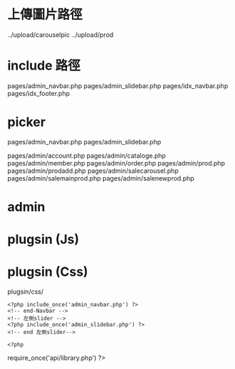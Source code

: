 # 上傳圖片路徑
../upload/carouselpic
../upload/prod

# include 路徑
pages/admin_navbar.php
pages/admin_slidebar.php
pages/idx_navbar.php
pages/idx_footer.php

# picker
pages/admin_navbar.php
pages/admin_slidebar.php

pages/admin/account.php
pages/admin/cataloge.php
pages/admin/member.php
pages/admin/order.php
pages/admin/prod.php
pages/admin/prodadd.php
pages/admin/salecarousel.php
pages/admin/salemainprod.php
pages/admin/salenewprod.php



# admin











# plugsin   (Js)
<!-- Jquery -->
<script src="plugsin/jquery/jquery-3.4.1.min.js"></script>
<!-- animsition -->
<script src="plugsin/animsition/js/animsition.min.js"></script>
<!-- bootstrap -->
<script src="plugsin/bootstrap/popper.min.js"></script>
<script src="plugsin/bootstrap/bootstrap.js"></script>
<!-- fontawesome -->
<script src="plugsin/fonts/fontawesome/all.min.js"></script>
<!-- slick -->
<script src="plugsin/slick/slick.min.js"></script>
<script src="plugsin/js/slick-custom.js"></script>
<!-- lightbox2 -->
<script src="plugsin/lightbox2/js/lightbox.min.js"></script>
<!-- Custom js -->
<script src="plugsin/js/main.js"></script>
<!-- DataTable -->
<script src="plugsin/DataTables/datatables.js"></script>
<!-- sweetalert -->
<script src="plugsin/sweetalert/sweetalert.min.js"></script>



<!-- back -->

<!-- Jquery -->
<script src="../../plugsin/jquery/jquery-3.4.1.min.js"></script>
<!-- bootstrap -->
<script src="../../plugsin/bootstrap/popper.min.js"></script>
<script src="../../plugsin/bootstrap/bootstrap.js"></script>
<!-- fontawesome -->
<script src="../../plugsin/fonts/fontawesome/all.min.js"></script>
<!-- DataTable -->
<script src="../../plugsin/DataTables/datatables.js"></script>
<!-- custom js AdminLTE App -->
<script src="../../plugsin/js/admin.js"></script>
<!-- summernote editor -->
<script src="../../plugsin/summernote/summernote-bs4.js"></script>





<script src="plugsin/"></script>
<script src="plugsin/"></script>
<script src="plugsin/"></script>
<script src="plugsin/"></script>
<script src="plugsin/"></script>
<script src="plugsin/"></script>




# plugsin   (Css)
plugsin/css/

<!-- front -->

<!-- bootstrap -->
<link rel="stylesheet" href="plugsin/bootstrap/bootstrap.css">
<!-- animate -->
<link rel="stylesheet" href="plugsin/animate/animate.css">
<!-- animsition -->
<link rel="stylesheet" href="plugsin/animsition/css/animsition.min.css">
<!-- hamburgers -->
<link rel="stylesheet" href="plugsin/css-hamburgers/hamburgers.min.css">
<!-- DataTable -->
<link rel="stylesheet" href="plugsin/DataTables/datatables.css">
<!-- fonts -->
<link href="https://fonts.googleapis.com/css?family=Noto+Sans+TC&display=swap" rel="stylesheet">
<link rel="stylesheet" href="plugsin/fonts/fontawesome/all.min.css">
<!-- <link rel="stylesheet" href="plugsin/fonts/themify/themify-icons.css">
<link rel="stylesheet" href="plugsin/fonts/elegant-font/html-css/style.css">
<link rel="stylesheet" href="plugsin/fonts/Linearicons-Free-v1.0.0/icon-font.min.css"> -->
<!-- slick -->
<link rel="stylesheet" href="plugsin/slick/slick.css">
<!-- lightbox2 -->
<link rel="stylesheet" href="plugsin/lightbox2/css/lightbox.min.css">
<!-- custom style -->
<link rel="stylesheet" href="plugsin/css/util.css">
<link rel="stylesheet" href="plugsin/css/main.css">
<link rel="stylesheet" href="plugsin/css/style.css">



<link rel="stylesheet" href="plugsin/">
<link rel="stylesheet" href="plugsin/">
<link rel="stylesheet" href="plugsin/">
<link rel="stylesheet" href="plugsin/">
<link rel="stylesheet" href="plugsin/">


<!-- back -->


<!-- bootstrap -->
<link rel="stylesheet" href="../../plugsin/bootstrap/bootstrap.css">
<!-- DataTable -->
<link rel="stylesheet" href="../../plugsin/DataTables/datatables.css">
<!-- fonts -->
<link rel="stylesheet" href="../../plugsin/fonts/fontawesome/all.min.css">
<!-- <link href="https://cdnjs.cloudflare.com/ajax/libs/font-awesome/4.4.0/css/font-awesome.min.css" rel="stylesheet" type="text/css" /> -->
<link href="https://fonts.googleapis.com/css?family=Noto+Sans+TC&display=swap" rel="stylesheet">
<link href="https://fonts.googleapis.com/css?family=Source+Sans+Pro:300,400,400i,700" rel="stylesheet">
<!-- summernote editor -->
<link rel="stylesheet" href="../plugsin/summernote/summernote-bs4.css" />
<!-- custom  -->
<link rel="stylesheet" href="../plugsin/css/admin.css">
<link rel="stylesheet" href="../plugsin/css/backend.css">






<!-- Navbar -->
    <?php include_once('admin_navbar.php') ?>
    <!-- end-Navbar -->
    <!-- 左側slider -->
    <?php include_once('admin_slidebar.php') ?>
    <!-- end 左側slider-->

    <?php
require_once('api/library.php')
?>